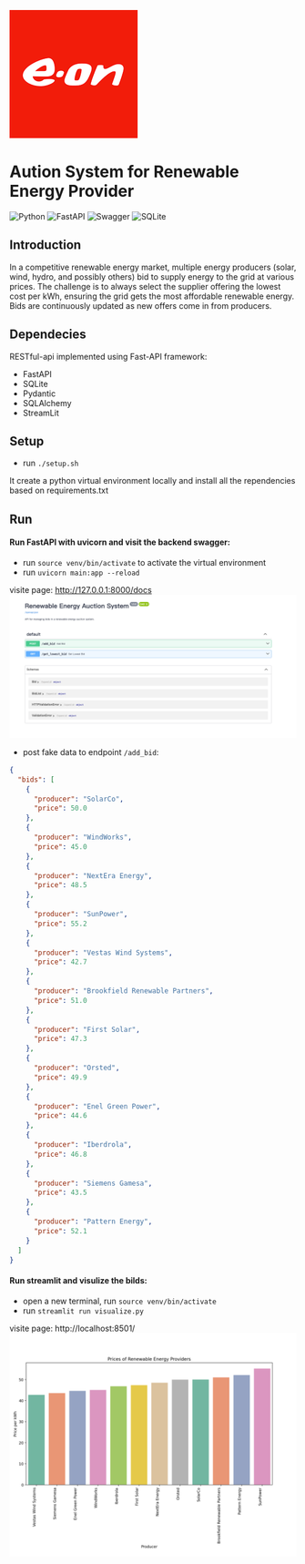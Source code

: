 ![img/eon.png](https://github.com/bohuang-work/auction/blob/main/img/eon.png)

# Aution System for Renewable Energy Provider

![Python](https://img.shields.io/badge/python-3670A0?style=for-the-badge&logo=python&logoColor=ffdd54)
![FastAPI](https://img.shields.io/badge/FastAPI-005571?style=for-the-badge&logo=fastapi)
![Swagger](https://img.shields.io/badge/-Swagger-%23Clojure?style=for-the-badge&logo=swagger&logoColor=white)
![SQLite](https://img.shields.io/badge/SQLite-3.36.0-brightgreen?style=for-the-badge)

## Introduction

In a competitive renewable energy market, multiple energy producers (solar, wind, hydro, and possibly others) bid to supply energy to the grid at various prices. The challenge is to always select the supplier offering the lowest cost per kWh, ensuring the grid gets the most affordable renewable energy. Bids are continuously updated as new offers come in from producers.

## Dependecies

RESTful-api implemented using Fast-API framework:

- FastAPI
- SQLite
- Pydantic
- SQLAlchemy
- StreamLit

## Setup

- run `./setup.sh`

It create a python virtual environment locally and install all the rependencies based on requirements.txt

## Run

#### Run FastAPI with uvicorn and visit the backend swagger:

- run `source venv/bin/activate` to activate the virtual environment
- run `uvicorn main:app --reload`

visite page: http://127.0.0.1:8000/docs
![alt text](https://github.com/bohuang-work/auction/blob/main/img/swagger.png)

- post fake data to endpoint `/add_bid`:

```json
{
  "bids": [
    {
      "producer": "SolarCo",
      "price": 50.0
    },
    {
      "producer": "WindWorks",
      "price": 45.0
    },
    {
      "producer": "NextEra Energy",
      "price": 48.5
    },
    {
      "producer": "SunPower",
      "price": 55.2
    },
    {
      "producer": "Vestas Wind Systems",
      "price": 42.7
    },
    {
      "producer": "Brookfield Renewable Partners",
      "price": 51.0
    },
    {
      "producer": "First Solar",
      "price": 47.3
    },
    {
      "producer": "Orsted",
      "price": 49.9
    },
    {
      "producer": "Enel Green Power",
      "price": 44.6
    },
    {
      "producer": "Iberdrola",
      "price": 46.8
    },
    {
      "producer": "Siemens Gamesa",
      "price": 43.5
    },
    {
      "producer": "Pattern Energy",
      "price": 52.1
    }
  ]
}
```

#### Run streamlit and visulize the bilds:

- open a new terminal, run `source venv/bin/activate`
- run `streamlit run visualize.py`

visite page: http://localhost:8501/
![alt text](https://github.com/bohuang-work/auction/blob/main/img/histogram.png)
